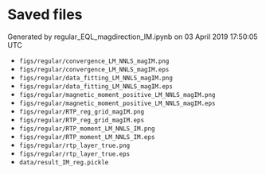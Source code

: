 # Saved files 


Generated by regular_EQL_magdirection_IM.ipynb on 03 April 2019 17:50:05 UTC

*  `figs/regular/convergence_LM_NNLS_magIM.png` 
*  `figs/regular/convergence_LM_NNLS_magIM.eps` 
*  `figs/regular/data_fitting_LM_NNLS_magIM.png` 
*  `figs/regular/data_fitting_LM_NNLS_magIM.eps` 
*  `figs/regular/magnetic_moment_positive_LM_NNLS_magIM.png` 
*  `figs/regular/magnetic_moment_positive_LM_NNLS_magIM.eps` 
*  `figs/regular/RTP_reg_grid_magIM.png` 
*  `figs/regular/RTP_reg_grid_magIM.eps` 
*  `figs/regular/RTP_moment_LM_NNLS_IM.png` 
*  `figs/regular/RTP_moment_LM_NNLS_IM.eps` 
*  `figs/regular/rtp_layer_true.png` 
*  `figs/regular/rtp_layer_true.eps` 
*  `data/result_IM_reg.pickle` 
